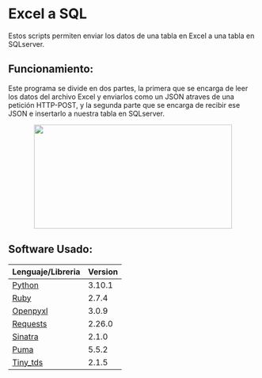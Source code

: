 # Excel a SQL

Estos scripts permiten enviar los datos de una tabla en Excel a una tabla en SQLserver.

## Funcionamiento:

Este programa se divide en dos partes, la primera que se encarga de leer los datos del archivo Excel y enviarlos como un JSON atraves de una petición HTTP-POST, y la segunda parte que se encarga de recibir ese JSON e insertarlo a nuestra tabla en SQLserver.

<p align="center">
  <img src='https://user-images.githubusercontent.com/50553819/147832572-ead765c4-b7db-494f-9817-1540aece901f.png' width='400px' height='210px'/>
</p>

## Software Usado:

| Lenguaje/Libreria | Version |
| --- | --- |
| [Python](https://www.python.org/)  | 3.10.1 |
| [Ruby](https://www.ruby-lang.org/es/) | 2.7.4 |
| [Openpyxl](https://openpyxl.readthedocs.io/en/stable/) | 3.0.9 |
| [Requests](https://docs.python-requests.org/en/latest/) | 2.26.0 |
| [Sinatra](http://sinatrarb.com/) | 2.1.0 |
| [Puma](https://puma.io/) | 5.5.2 |
| [Tiny_tds](https://github.com/rails-sqlserver/tiny_tds) | 2.1.5 |

